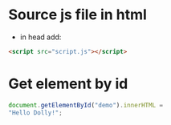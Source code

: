 

# Source js file in html
* in head add: 

```html
<script src="script.js"></script>
```

# Get element by id

```javascript
document.getElementById("demo").innerHTML =
"Hello Dolly!";
```





